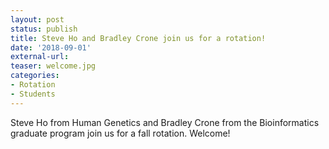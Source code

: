 ```yaml
---
layout: post
status: publish
title: Steve Ho and Bradley Crone join us for a rotation!
date: '2018-09-01'
external-url:
teaser: welcome.jpg
categories:
- Rotation
- Students
---
```


Steve Ho from Human Genetics and Bradley Crone from the Bioinformatics graduate program join us for a fall rotation. Welcome!
